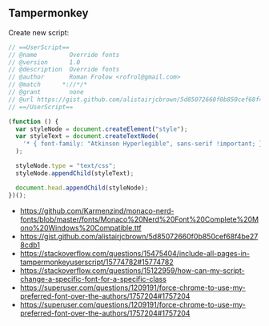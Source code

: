 ## Tampermonkey

Create new script:

```javascript
// ==UserScript==
// @name         Override fonts
// @version      1.0
// @description  Override fonts
// @author       Roman Frołow <rofrol@gmail.com>
// @match      *://*/*
// @grant        none
// @url https://gist.github.com/alistairjcbrown/5d85072660f0b850cef68f4be278cdb1
// ==/UserScript==

(function () {
  var styleNode = document.createElement("style");
  var styleText = document.createTextNode(
    '* { font-family: "Atkinson Hyperlegible", sans-serif !important; } code, pre { font-family: "Monaco NFM", Monaco, Menlo, monospace !important; }'
  );

  styleNode.type = "text/css";
  styleNode.appendChild(styleText);

  document.head.appendChild(styleNode);
})();
```

- https://github.com/Karmenzind/monaco-nerd-fonts/blob/master/fonts/Monaco%20Nerd%20Font%20Complete%20Mono%20Windows%20Compatible.ttf
- https://gist.github.com/alistairjcbrown/5d85072660f0b850cef68f4be278cdb1
- https://stackoverflow.com/questions/15475404/include-all-pages-in-tampermonkeyuserscript/15774782#15774782
- https://stackoverflow.com/questions/15122959/how-can-my-script-change-a-specific-font-for-a-specific-class
- https://superuser.com/questions/1209191/force-chrome-to-use-my-preferred-font-over-the-authors/1757204#1757204
- https://superuser.com/questions/1209191/force-chrome-to-use-my-preferred-font-over-the-authors/1757204#1757204
